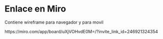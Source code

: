 <h1>Enlace en Miro</h1>
<p> Contiene wireframe para navegador y para movil <p>
https://miro.com/app/board/uXjVOHvdE0M=/?invite_link_id=246921324354
